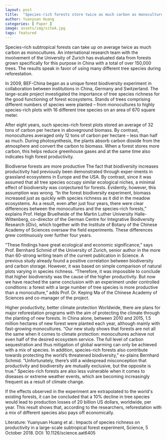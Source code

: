 ```yaml
---
layout: post
title:  "Species-rich forests store twice as much carbon as monocultures"
author: Yuanyuan Huang
categories: [ Paper ]
image: assets/img/siteA.jpg
tags: featured
---
```


Species-rich subtropical forests can take up on average twice as much carbon as monocultures. An international research team with the involvement of the University of Zurich has evaluated data from forests grown specifically for this purpose in China with a total of over 150,000 trees. The results speak in favor of using many different tree species during reforestation.

In 2009, BEF-China began as a unique forest biodiversity experiment in collaboration between institutions in China, Germany and Switzerland. The large-scale project investigated the importance of tree species richness for the good functioning of forest ecosystems. Stands of trees comprising different numbers of species were planted – from monocultures to highly species-rich plots with 16 different tree species on an area of 670 square meter.

After eight years, such species-rich forest plots stored an average of 32 tons of carbon per hectare in aboveground biomass. By contrast, monocultures averaged only 12 tons of carbon per hectare – less than half as much. During photosynthesis, the plants absorb carbon dioxide from the atmosphere and convert the carbon to biomass. When a forest stores more carbon, this helps reduce greenhouse gases and at the same time also indicates high forest productivity.

Biodiverse forests are more productive
The fact that biodiversity increases productivity had previously been demonstrated through exper-iments in grassland ecosystems in Europe and the USA. By contrast, since it was assumed that all tree species occupy similar ecological niches, a minimal effect of biodiversity was conjectured for forests. Evidently, however, this assumption was wrong. “In the forest biodiversity experiment, biomass increased just as quickly with species richness as it did in the meadow ecosystems. As a result, even after just four years, there were clear differences between the monocultures and the species-rich forests,” explains Prof. Helge Bruelheide of the Martin Luther University Halle-Wittenberg, co-director of the German Centre for Integrative Biodiversity Research (iDiv), which together with the Institute of Botany of the Chinese Academy of Sciences oversaw the field experiments. These differences grew continuously over further four years.

“These findings have great ecological and economic significance,” says Prof. Bernhard Schmid of the University of Zurich, senior author in the more than 60-strong writing team of the current publication in Science. A previous study already found a positive correlation between biodiversity and carbon storage. However, it was based on simple comparison of natural plots varying in species richness. “Therefore, it was impossible to conclude that higher biodiversity was the cause of the higher productivity. But now we have reached the same conclusion with an experiment under controlled conditions: a forest with a large number of tree species is more productive than a monoculture,” adds Prof. Dr. Keping Ma of the Chinese Academy of Sciences and co-manager of the project.

Higher productivity, better climate protection
Worldwide, there are plans for major reforestation programs with the aim of protecting the climate through the planting of new forests. In China alone, between 2010 and 2015, 1.5 million hectares of new forest were planted each year, although mainly with fast-growing monocultures. “Our new study shows that forests are not all the same when it comes to climate protection: monocultures achieve not even half of the desired ecosystem service. The full level of carbon sequestration and thus mitigation of global warming can only be achieved with a mix of species. In addition, species-rich forests also contribute towards protecting the world’s threatened biodiversity,” ex-plains Bernhard Schmid. “Unfortunately, there’s still a widespread misconception that productivity and biodiversity are mutually exclusive, but the opposite is true.” Species-rich forests are also less vulnerable when it comes to diseases or extreme weather events, which are becoming increasingly frequent as a result of climate change.

If the effects observed in the experiment are extrapolated to the world's existing forests, it can be concluded that a 10% decline in tree species would lead to production losses of 20 billion US dollars, worldwide, per year. This result shows that, according to the researchers, reforestation with a mix of different species also pays off economically.

Literature:
Yuanyuan Huang et al.: Impacts of species richness on productivity in a large-scale subtropical forest experiment, Science, 5 October 2018. DOI: 10.1126/science.aat6405
